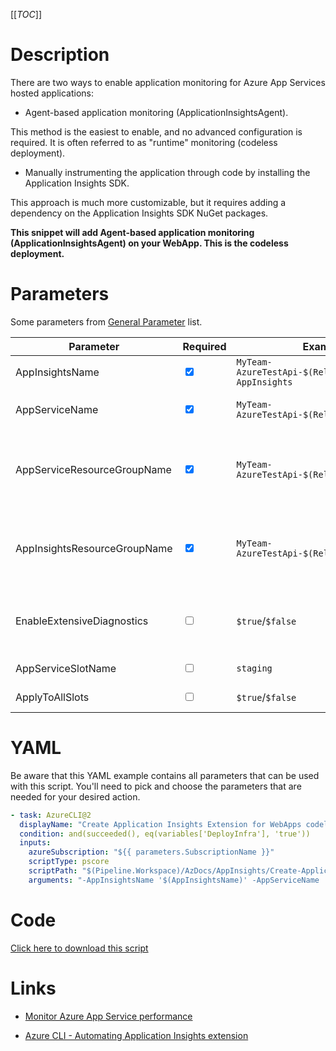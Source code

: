 [[_TOC_]]

# Description

There are two ways to enable application monitoring for Azure App Services hosted applications:

- Agent-based application monitoring (ApplicationInsightsAgent).

This method is the easiest to enable, and no advanced configuration is required. It is often referred to as "runtime" monitoring (codeless deployment).

- Manually instrumenting the application through code by installing the Application Insights SDK.

This approach is much more customizable, but it requires adding a dependency on the Application Insights SDK NuGet packages.

**This snippet will add Agent-based application monitoring (ApplicationInsightsAgent) on your WebApp. This is the codeless deployment.**

# Parameters

Some parameters from [General Parameter](/Azure/Azure-CLI-Snippets) list.

| Parameter                    | Required                        | Example Value                                                | Description                                                                                                                                         |
| ---------------------------- | ------------------------------- | ------------------------------------------------------------ | --------------------------------------------------------------------------------------------------------------------------------------------------- |
| AppInsightsName              | <input type="checkbox" checked> | `MyTeam-AzureTestApi-$(Release.EnvironmentName)-AppInsights` | The name of the AppInsights resource to use.                                                                                                        |
| AppServiceName               | <input type="checkbox" checked> | `MyTeam-AzureTestApi-$(Release.EnvironmentName)`             | The name of the WebApp resource the AppInsights settings will be configured on.                                                                     |
| AppServiceResourceGroupName  | <input type="checkbox" checked> | `MyTeam-AzureTestApi-$(Release.EnvironmentName)`             | The name of the Resource Group where the AppService resource resides. Typically this is the same ResourceGroup as the appInsightsResourceGroupName  |
| AppInsightsResourceGroupName | <input type="checkbox" checked> | `MyTeam-AzureTestApi-$(Release.EnvironmentName)`             | The name of the Resource Group where the AppInsights resource resides. Typically this is the same ResourceGroup as the appInsightsResourceGroupName |
| EnableExtensiveDiagnostics   | <input type="checkbox">         | `$true`/`$false`                                             | Enable extensive diagnostics. This might affect performance of your application stack. Please use with caution. Defaults to `$false`.               |
| AppServiceSlotName           | <input type="checkbox">         | `staging`                                                    | Select a specific slot to run this script on                                                                                                        |
| ApplyToAllSlots              | <input type="checkbox">         | `$true`/`$false`                                             | Applies the current script to all slots revolving the app service                                                                                   |

# YAML

Be aware that this YAML example contains all parameters that can be used with this script. You'll need to pick and choose the parameters that are needed for your desired action.

```yaml
- task: AzureCLI@2
  displayName: "Create Application Insights Extension for WebApps codeless"
  condition: and(succeeded(), eq(variables['DeployInfra'], 'true'))
  inputs:
    azureSubscription: "${{ parameters.SubscriptionName }}"
    scriptType: pscore
    scriptPath: "$(Pipeline.Workspace)/AzDocs/AppInsights/Create-Application-Insights-Extension-for-WebApps-codeless.ps1"
    arguments: "-AppInsightsName '$(AppInsightsName)' -AppServiceName '$(AppServiceName)' -AppServiceResourceGroupName '$(AppServiceResourceGroupName)' -AppInsightsResourceGroupName '$(AppInsightsResourceGroupName)' -EnableExtensiveDiagnostics $(EnableExtensiveDiagnostics) -AppServiceSlotName '$(AppServiceSlotName)' -ApplyToAllSlots $(ApplyToAllSlots)"
```

# Code

[Click here to download this script](../../../../src/AppInsights/Create-Application-Insights-Extension-for-WebApps-codeless.ps1)

# Links

- [Monitor Azure App Service performance](https://docs.microsoft.com/en-us/azure/azure-monitor/app/azure-web-apps?tabs=net)

- [Azure CLI - Automating Application Insights extension](https://markheath.net/post/automate-app-insights-extension)
